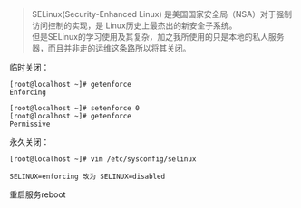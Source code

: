 >SELinux(Security-Enhanced Linux) 是美国国家安全局（NSA）对于强制访问控制的实现，是 Linux历史上最杰出的新安全子系统。  
>但是SELinux的学习使用及其复杂，加之我所使用的只是本地的私人服务器，而且并非走的运维这条路所以将其关闭。  

临时关闭：
``` linux
[root@localhost ~]# getenforce
Enforcing

[root@localhost ~]# setenforce 0
[root@localhost ~]# getenforce
Permissive
```


永久关闭：
``` linux
[root@localhost ~]# vim /etc/sysconfig/selinux

SELINUX=enforcing 改为 SELINUX=disabled
```
重启服务reboot

